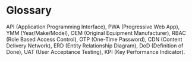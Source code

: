 # Glossary
API (Application Programming Interface), PWA (Progressive Web App), YMM (Year/Make/Model), OEM (Original Equipment Manufacturer), RBAC (Role Based Access Control), OTP (One-Time Password), CDN (Content Delivery Network), ERD (Entity Relationship Diagram), DoD (Definition of Done), UAT (User Acceptance Testing), KPI (Key Performance Indicator).
